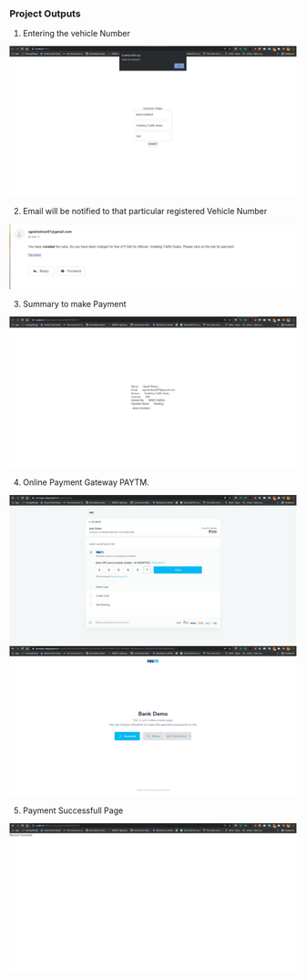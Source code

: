 ### Project Outputs


1. Entering the vehicle Number

<img src="./screenshots/1.jpeg" >

2. Email will be notified to that particular registered Vehicle Number

<img src="./screenshots/2.jpeg" >

3. Summary to make Payment

<img src="./screenshots/3.jpeg" >

4. Online Payment Gateway PAYTM.

<img src="./screenshots/4.0.jpeg" >

<img src="./screenshots/4.jpeg" >

5. Payment Successfull Page

<img src="./screenshots/5.jpeg" >
